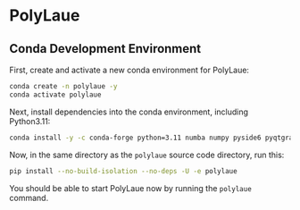 # PolyLaue

## Conda Development Environment

First, create and activate a new conda environment for PolyLaue:

```bash
conda create -n polylaue -y
conda activate polylaue
```

Next, install dependencies into the conda environment, including Python3.11:

```bash
conda install -y -c conda-forge python=3.11 numba numpy pyside6 pyqtgraph pillow scipy
```

Now, in the same directory as the `polylaue` source code directory, run this:

```bash
pip install --no-build-isolation --no-deps -U -e polylaue
```

You should be able to start PolyLaue now by running the `polylaue` command.
